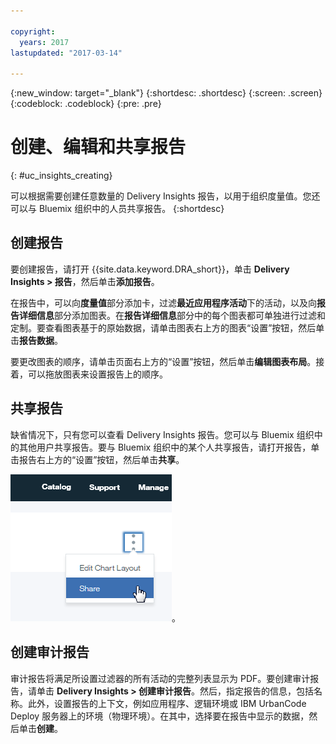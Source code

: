 ```yaml
---

copyright:
  years: 2017
lastupdated: "2017-03-14"

---
```


{:new_window: target="_blank"}
{:shortdesc: .shortdesc}
{:screen: .screen}
{:codeblock: .codeblock}
{:pre: .pre}

# 创建、编辑和共享报告
{: #uc_insights_creating}

可以根据需要创建任意数量的 Delivery Insights 报告，以用于组织度量值。您还可以与 Bluemix 组织中的人员共享报告。
{:shortdesc}

## 创建报告

要创建报告，请打开 {{site.data.keyword.DRA_short}}，单击 **Delivery Insights > 报告**，然后单击**添加报告**。 

在报告中，可以向**度量值**部分添加卡，过滤**最近应用程序活动**下的活动，以及向**报告详细信息**部分添加图表。在**报告详细信息**部分中的每个图表都可单独进行过滤和定制。要查看图表基于的原始数据，请单击图表右上方的图表“设置”按钮，然后单击**报告数据**。

要更改图表的顺序，请单击页面右上方的“设置”按钮，然后单击**编辑图表布局**。接着，可以拖放图表来设置报告上的顺序。

## 共享报告
缺省情况下，只有您可以查看 Delivery Insights 报告。您可以与 Bluemix 组织中的其他用户共享报告。要与 Bluemix 组织中的某个人共享报告，请打开报告，单击报告右上方的“设置”按钮，然后单击**共享**。  

![共享报告](images/uc_insights_sharing.gif)。

## 创建审计报告

审计报告将满足所设置过滤器的所有活动的完整列表显示为 PDF。要创建审计报告，请单击 **Delivery Insights > 创建审计报告**。然后，指定报告的信息，包括名称。此外，设置报告的上下文，例如应用程序、逻辑环境或 IBM UrbanCode Deploy 服务器上的环境（物理环境）。在其中，选择要在报告中显示的数据，然后单击**创建**。 
